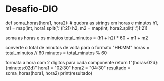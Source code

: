 # Desafio-DIO

def soma_horas(hora1, hora2):
    # quebra as strings em horas e minutos
    h1, m1 = map(int, hora1.split(':')[:2])
    h2, m2 = map(int, hora2.split(':')[:2])

soma as horas e os minutos
    total_minutos = (h1 + h2) * 60 + m1 + m2

converte o total de minutos de volta para o formato "HH:MM"
    horas = total_minutos // 60
    minutos = total_minutos % 60

formata a hora com 2 dígitos para cada componente
    return f"{horas:02d}:{minutos:02d}"
hora1 = "02:30"
hora2 = "04:30"
resultado = soma_horas(hora1, hora2)
print(resultado)
